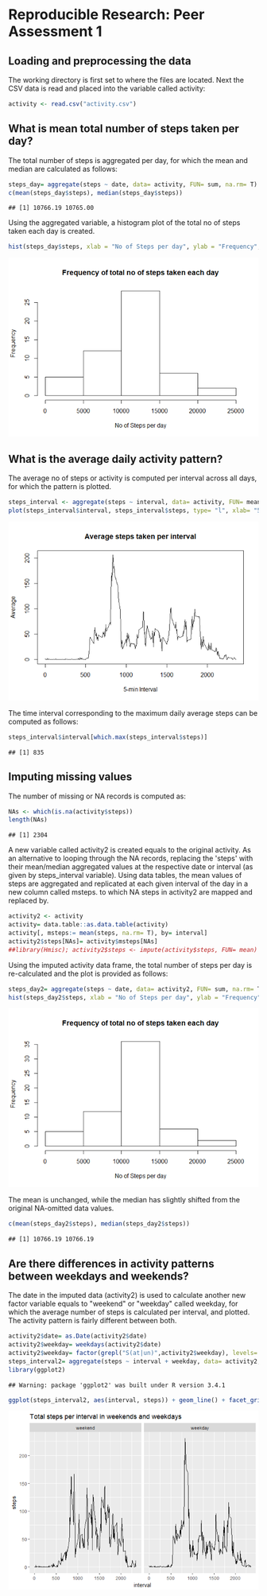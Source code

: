 # Reproducible Research: Peer Assessment 1


## Loading and preprocessing the data
The working directory is first set to where the files are located. Next the CSV data is read and placed into the variable called activity:


```r
activity <- read.csv("activity.csv")
```


## What is mean total number of steps taken per day?
The total number of steps is aggregated per day, for which the mean and median are calculated as follows:


```r
steps_day= aggregate(steps ~ date, data= activity, FUN= sum, na.rm= T)
c(mean(steps_day$steps), median(steps_day$steps))
```

```
## [1] 10766.19 10765.00
```

Using the aggregated variable, a histogram plot of the total no of steps taken each day is created.


```r
hist(steps_day$steps, xlab = "No of Steps per day", ylab = "Frequency", main = "Frequency of total no of steps taken each day")
```

![](PA1_template_files/figure-html/unnamed-chunk-3-1.png)<!-- -->

## What is the average daily activity pattern?

The average no of steps or activity is computed per interval across all days, for which the pattern is plotted.


```r
steps_interval <- aggregate(steps ~ interval, data= activity, FUN= mean, na.rm= T)
plot(steps_interval$interval, steps_interval$steps, type= "l", xlab= "5-min Interval", ylab= "Average", main= "Average steps taken per interval")
```

![](PA1_template_files/figure-html/unnamed-chunk-4-1.png)<!-- -->

The time interval corresponding to the maximum daily average steps can be computed as follows:


```r
steps_interval$interval[which.max(steps_interval$steps)]
```

```
## [1] 835
```

## Imputing missing values

The number of missing or NA records is computed as:


```r
NAs <- which(is.na(activity$steps))
length(NAs)
```

```
## [1] 2304
```

A new variable called activity2 is created equals to the original activity. As an alternative to looping through the NA records, replacing the 'steps' with their mean/median aggregated values at the respective date or interval (as given by steps_interval variable). Using data tables, the mean values of steps are aggregated and replicated at each given interval of the day in a new column called msteps. to which NA steps in activity2 are mapped and replaced by.


```r
activity2 <- activity
activity= data.table::as.data.table(activity)
activity[, msteps:= mean(steps, na.rm= T), by= interval]
activity2$steps[NAs]= activity$msteps[NAs]
##library(Hmisc); activity2$steps <- impute(activity$steps, FUN= mean) #filling spaces, mean is strictly the same
```

Using the imputed activity data frame, the total number of steps per day is re-calculated and the plot is provided as follows:


```r
steps_day2= aggregate(steps ~ date, data= activity2, FUN= sum, na.rm= T)
hist(steps_day2$steps, xlab = "No of Steps per day", ylab = "Frequency", main = "Frequency of total no of steps taken each day")
```

![](PA1_template_files/figure-html/unnamed-chunk-8-1.png)<!-- -->

The mean is unchanged, while the median has slightly shifted from the original NA-omitted data values. 

```r
c(mean(steps_day2$steps), median(steps_day2$steps))
```

```
## [1] 10766.19 10766.19
```

## Are there differences in activity patterns between weekdays and weekends?

The date in the imputed data (activity2) is used to calculate another new factor variable equals to "weekend" or "weekday" called weekday, for which the average number of steps is calculated per interval, and plotted. The activity pattern is fairly different between both.


```r
activity2$date= as.Date(activity2$date)
activity2$weekday= weekdays(activity2$date)
activity2$weekday= factor(grepl("S(at|un)",activity2$weekday), levels= c(T,F), labels= c("weekend","weekday"))
steps_interval2= aggregate(steps ~ interval + weekday, data= activity2, FUN= mean, na.rm= T)
library(ggplot2)
```

```
## Warning: package 'ggplot2' was built under R version 3.4.1
```

```r
ggplot(steps_interval2, aes(interval, steps)) + geom_line() + facet_grid(.~weekday) + ggtitle("Total steps per interval in weekends and weekdays")
```

![](PA1_template_files/figure-html/unnamed-chunk-10-1.png)<!-- -->

